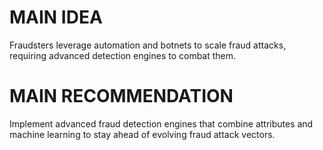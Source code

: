 # MAIN IDEA
Fraudsters leverage automation and botnets to scale fraud attacks, requiring advanced detection engines to combat them.

# MAIN RECOMMENDATION
Implement advanced fraud detection engines that combine attributes and machine learning to stay ahead of evolving fraud attack vectors.
